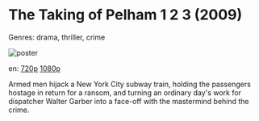 # The Taking of Pelham 1 2 3 (2009)

Genres: drama, thriller, crime

![poster](http://image.tmdb.org/t/p/w500/rqbG1uRKSNDLnDx1Jl7LBc4AtSy.jpg)

en:
  [720p](magnet:?xt=urn:btih:ABB3914E44C1FD7EBA4D29A9882E4EFE71962ED4&tr=udp://glotorrents.pw:6969/announce&tr=udp://tracker.opentrackr.org:1337/announce&tr=udp://torrent.gresille.org:80/announce&tr=udp://tracker.openbittorrent.com:80&tr=udp://tracker.coppersurfer.tk:6969&tr=udp://tracker.leechers-paradise.org:6969&tr=udp://p4p.arenabg.ch:1337&tr=udp://tracker.internetwarriors.net:1337)
  [1080p](magnet:?xt=urn:btih:37ABC6190F8A5EB20018D6B6989AC14A71D15FB0&tr=udp://glotorrents.pw:6969/announce&tr=udp://tracker.opentrackr.org:1337/announce&tr=udp://torrent.gresille.org:80/announce&tr=udp://tracker.openbittorrent.com:80&tr=udp://tracker.coppersurfer.tk:6969&tr=udp://tracker.leechers-paradise.org:6969&tr=udp://p4p.arenabg.ch:1337&tr=udp://tracker.internetwarriors.net:1337)
  


Armed men hijack a New York City subway train, holding the passengers hostage in return for a ransom, and turning an ordinary day's work for dispatcher Walter Garber into a face-off with the mastermind behind the crime.